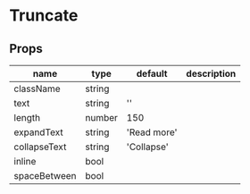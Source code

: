 # Truncate

## Props

|name|type|default|description|
|----|----|-------|-----------|
|className|string|||
|text|string|''||
|length|number|150||
|expandText|string|'Read more'||
|collapseText|string|'Collapse'||
|inline|bool|||
|spaceBetween|bool|||


